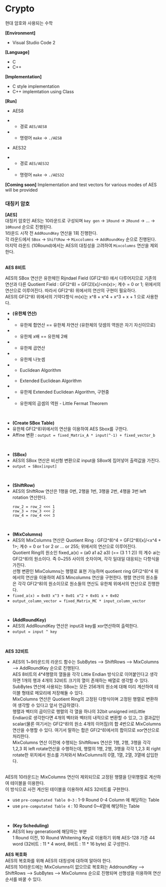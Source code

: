 # Crypto
현대 암호와 사용되는 수학

**[Environment]**
- Visual Studio Code 2

**[Language]**
- C
- C++

**[Implementation]**
- C style implementation
- C++ implemtation using Class

**[Run]**
- AES8 
- - 경로  `AES/AES8`
- - 명령어 `make` -> `./AES8`

- AES32
- - 경로  `AES/AES32`
- - 명령어 `make` -> `./AES32`

**[Coming soon]**
Implementation and test vectors for various modes of AES will be provided <br>

<h3/>대칭키 암호</h3>

**[AES]** <br>
대칭키 암호인 AES는 10라운드로 구성되며 `key gen` -> `1Round` -> `2Round` -> ... -> `10Round` 순으로 진행된다.<br>
1라운드 시작 전 `AddRoundKey` 연산을 1회 진행한다. <br>
각 라운드에서 `SBox` -> `ShiftRow` -> `Mixcolumns` -> `AddRoundKey` 순으로 진행된다. <br>
마지막 라운드 (10Round)에서는 AES의 대칭성을 고려하여 `Mixcolumns` 연산을 제외한다.<br>
<br>

**AES 8비트** <br>

AES의 SBox 연산은 유한체인 Rijndael Field (GF(2^8)) 에서 다루어지므로 기존의 연산과 다른 Quotient Field : GF(2^8) = GF(2)[x]/<m(x)>; 계수 = 0 or 1; 위에서의 연산으로 이루어진다. 따라서 GF(2^8) 위에서의 연산의 구현이 필요하다. <br> AES의 GF(2^8) 위에서의 기약다항식 m(x)는 x^8 + x^4 + x^3 + x + 1 으로 사용한다. <br>

- **(유한체 연산)**
- - 유한체 합연산 == 유한체 차연산 (유한체의 덧셈의 역원은 자기 자신이므로)
- - 유한체 x배 == 유한체 2배
- - 유한체 곱연산
- - 유한체 나눗셈
- - Euclidean Algorithm
- - Extended Euclidean Algorithm
- - 유한체 Extended Euclidean Algorithm, 구현중
- - 유한체의 곱셈의 역원 - Little Fermat Theorem
<br>

- **(Create SBox Table)**
- 유한체 GF(2^8)위에서의 연산을 이용하여 AES Sbox를 구한다.
- Affine 변환 : `output = fixed_Matrix_A * input(^-1) + fixed_vector_b`
<br>

- **(SBox)**
- AES의 SBox 연산은 비선형 변환으로 input을 SBox에 집어넣어 출력값을 가진다.
- `output = SBox[input]`
<br>

- **(ShiftRow)**
- AES의 ShiftRow 연산은 1행을 0번, 2행을 1번, 3행을 2번, 4행을 3번 left rotation 연산한다.
  ```row_1 = row_1 <<< 0
  row_2 = row_2 <<< 1
  row_3 = row_3 <<< 2
  row_4 = row_4 <<< 3
  ``` 
<br>

- **(MixColumns)**
- AES의 MixColumns 연산은 Quotient Ring : GF(2^8)^4 = GF(2^8)[x]/<x^4 + 1>; 계수 = 0 or 1 or 2 or ... or 255; 위에서의 연산으로 이루어진다. <br>
Quotient Ring의 원소인 fixed_a(x) = (a0 a1 a2 a3) (== (3 1 1 2)) 의 계수 ai는 GF(2^8)의 원소이다. 즉 0~255 사이의 숫자이며, 각각 일대일 대응되는 다항식을 가진다. <br> 선형 변환인 MixColumns는 행렬로 표현 가능하며 quotient ring GF(2^8)^4 위에서의 연산을 이용하여 AES Mincolumns 연산을 구현한다. 행렬 연산의 원소들은 각각 GF(2^8)의 원소이므로 원소들의 연산도 유한체 위에서의 연산으로 진행한다.
- `fixed_a(x) = 0x03 x^3 + 0x01 x^2 + 0x01 x + 0x02`
- `output_column_vector = fixed_Matrix_MC * input_column_vector`
<br>

- **(AddRoundKey)**
- AES의 AddRoundKey 연산은 input과 key를 xor연산하여 출력한다.
- `output = input ^ key`
<br>

**AES 32비트** <br>
- AES의 1~9라운드의 라운드 함수는 SubBytes --> ShiftRows --> MixColumns --> AddRoundKey 순으로 진행된다. <br>
AES 8비트의 4*4행렬의 열들을 각각 Little Endian 방식으로 이어붙인다고 생각하면 1개의 행과 4개의 32비트 크기의 열이 존재하는 배열로 생각할 수 있다.<br>
SubBytes 연산에 사용되는 SBox는 모든 256개의 원소에 대해 미리 계산하여 테이블 형태로 메모리에 저장해둘 수 있다. <br>
MixColumns 연산은 Quotient Ring의 고정된 다항식이며 고정된 행렬로 변환하여 생각할 수 있다고 앞서 언급하였다. <br>
행렬과 벡터의 곱이므로 행렬의 각 열을 하나의 32bit unsigned int(Little Endian)로 생각한다면 4개의 벡터와 벡터의 내적으로 변환할 수 있고, 그 결과값인 scalar(물론 여기서는 GF(2^8)의 원소 4개의 이어짐)의 합 4번으로 MixColumns연산을 수행할 수 있다. 여기서 말하는 합은 GF(2^8)에서의 합이므로 xor연산으로 처리한다. <br>
MixColumns 연산 이전에 수행되는 ShiftRows 연산은 1행, 2행, 3행을 각각 1,2,3 회 left rotate연산을 수행하는데, 행렬의 1행, 2행, 3행을 각각 1,2,3 회 right rotate한 위치에서 원소를 가져와서 MixColumns의 0열, 1열, 2열, 3열에 삽입한다. <br>
<br>
AES의 10라운드는 MixColumns 연산이 제외되므로 고정된 행렬을 단위행렬로 계산하여 테이블을 이용한다. <br>
이 방식으로 사전 계산된 테이블을 이용하여 AES 32비트를 구현한다. <br>

- use `pre-computated Table 0~3` : 1-9 Round 0-4 Column 에 해당하는 Table
- use `pre-computated Table 4` : 10 Round 0~4열에 해당하는 Table
<br>

- **(Key Scheduling)**
- AES의 key generation에 해당하는 부분 <br>
1 Round 이전, 10 Round Whitening Key로 이용하기 위해 AES-128 기준 44 word (32비트 : 11 * 4 word, 8비트 : 11 * 16 byte) 로 구성한다.

**AES 복호화** <br>
AES의 복호화를 위해 AES의 대칭성에 대하여 알아야 한다. <br>
AES의 10라운드에는 MixColumns이 없으므로 복호화는 AddroundKey --> ShiftRows --> SubBytes --> MixColumns 순으로 진행되며 선형성을 이용하여 연산 순서를 바꿀 수 있다.

